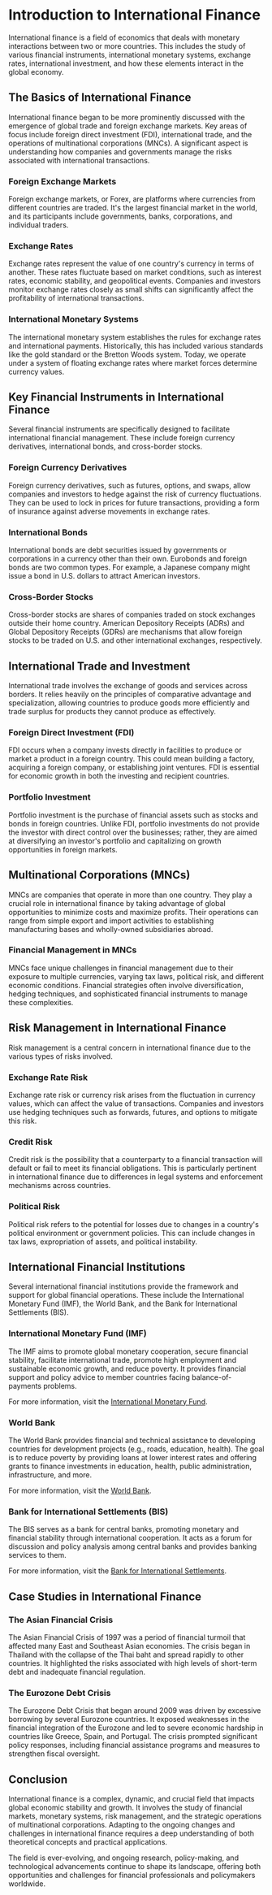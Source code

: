 # Introduction to International Finance

International finance is a field of economics that deals with monetary interactions between two or more countries. This includes the study of various financial instruments, international monetary systems, exchange rates, international investment, and how these elements interact in the global economy. 

## The Basics of International Finance

International finance began to be more prominently discussed with the emergence of global trade and foreign exchange markets. Key areas of focus include foreign direct investment (FDI), international trade, and the operations of multinational corporations (MNCs). A significant aspect is understanding how companies and governments manage the risks associated with international transactions.

### Foreign Exchange Markets

Foreign exchange markets, or Forex, are platforms where currencies from different countries are traded. It's the largest financial market in the world, and its participants include governments, banks, corporations, and individual traders.

### Exchange Rates

Exchange rates represent the value of one country's currency in terms of another. These rates fluctuate based on market conditions, such as interest rates, economic stability, and geopolitical events. Companies and investors monitor exchange rates closely as small shifts can significantly affect the profitability of international transactions.

### International Monetary Systems

The international monetary system establishes the rules for exchange rates and international payments. Historically, this has included various standards like the gold standard or the Bretton Woods system. Today, we operate under a system of floating exchange rates where market forces determine currency values.

## Key Financial Instruments in International Finance

Several financial instruments are specifically designed to facilitate international financial management. These include foreign currency derivatives, international bonds, and cross-border stocks.

### Foreign Currency Derivatives

Foreign currency derivatives, such as futures, options, and swaps, allow companies and investors to hedge against the risk of currency fluctuations. They can be used to lock in prices for future transactions, providing a form of insurance against adverse movements in exchange rates.

### International Bonds

International bonds are debt securities issued by governments or corporations in a currency other than their own. Eurobonds and foreign bonds are two common types. For example, a Japanese company might issue a bond in U.S. dollars to attract American investors.

### Cross-Border Stocks

Cross-border stocks are shares of companies traded on stock exchanges outside their home country. American Depository Receipts (ADRs) and Global Depository Receipts (GDRs) are mechanisms that allow foreign stocks to be traded on U.S. and other international exchanges, respectively.

## International Trade and Investment

International trade involves the exchange of goods and services across borders. It relies heavily on the principles of comparative advantage and specialization, allowing countries to produce goods more efficiently and trade surplus for products they cannot produce as effectively.

### Foreign Direct Investment (FDI)

FDI occurs when a company invests directly in facilities to produce or market a product in a foreign country. This could mean building a factory, acquiring a foreign company, or establishing joint ventures. FDI is essential for economic growth in both the investing and recipient countries.

### Portfolio Investment

Portfolio investment is the purchase of financial assets such as stocks and bonds in foreign countries. Unlike FDI, portfolio investments do not provide the investor with direct control over the businesses; rather, they are aimed at diversifying an investor's portfolio and capitalizing on growth opportunities in foreign markets.

## Multinational Corporations (MNCs)

MNCs are companies that operate in more than one country. They play a crucial role in international finance by taking advantage of global opportunities to minimize costs and maximize profits. Their operations can range from simple export and import activities to establishing manufacturing bases and wholly-owned subsidiaries abroad.

### Financial Management in MNCs

MNCs face unique challenges in financial management due to their exposure to multiple currencies, varying tax laws, political risk, and different economic conditions. Financial strategies often involve diversification, hedging techniques, and sophisticated financial instruments to manage these complexities.

## Risk Management in International Finance

Risk management is a central concern in international finance due to the various types of risks involved.

### Exchange Rate Risk

Exchange rate risk or currency risk arises from the fluctuation in currency values, which can affect the value of transactions. Companies and investors use hedging techniques such as forwards, futures, and options to mitigate this risk.

### Credit Risk

Credit risk is the possibility that a counterparty to a financial transaction will default or fail to meet its financial obligations. This is particularly pertinent in international finance due to differences in legal systems and enforcement mechanisms across countries.

### Political Risk

Political risk refers to the potential for losses due to changes in a country's political environment or government policies. This can include changes in tax laws, expropriation of assets, and political instability.

## International Financial Institutions

Several international financial institutions provide the framework and support for global financial operations. These include the International Monetary Fund (IMF), the World Bank, and the Bank for International Settlements (BIS).

### International Monetary Fund (IMF)

The IMF aims to promote global monetary cooperation, secure financial stability, facilitate international trade, promote high employment and sustainable economic growth, and reduce poverty. It provides financial support and policy advice to member countries facing balance-of-payments problems.

For more information, visit the [International Monetary Fund](https://www.imf.org/).

### World Bank

The World Bank provides financial and technical assistance to developing countries for development projects (e.g., roads, education, health). The goal is to reduce poverty by providing loans at lower interest rates and offering grants to finance investments in education, health, public administration, infrastructure, and more.

For more information, visit the [World Bank](https://www.worldbank.org/).

### Bank for International Settlements (BIS)

The BIS serves as a bank for central banks, promoting monetary and financial stability through international cooperation. It acts as a forum for discussion and policy analysis among central banks and provides banking services to them.

For more information, visit the [Bank for International Settlements](https://www.bis.org/).

## Case Studies in International Finance

### The Asian Financial Crisis

The Asian Financial Crisis of 1997 was a period of financial turmoil that affected many East and Southeast Asian economies. The crisis began in Thailand with the collapse of the Thai baht and spread rapidly to other countries. It highlighted the risks associated with high levels of short-term debt and inadequate financial regulation.

### The Eurozone Debt Crisis

The Eurozone Debt Crisis that began around 2009 was driven by excessive borrowing by several Eurozone countries. It exposed weaknesses in the financial integration of the Eurozone and led to severe economic hardship in countries like Greece, Spain, and Portugal. The crisis prompted significant policy responses, including financial assistance programs and measures to strengthen fiscal oversight.

## Conclusion

International finance is a complex, dynamic, and crucial field that impacts global economic stability and growth. It involves the study of financial markets, monetary systems, risk management, and the strategic operations of multinational corporations. Adapting to the ongoing changes and challenges in international finance requires a deep understanding of both theoretical concepts and practical applications.

The field is ever-evolving, and ongoing research, policy-making, and technological advancements continue to shape its landscape, offering both opportunities and challenges for financial professionals and policymakers worldwide.